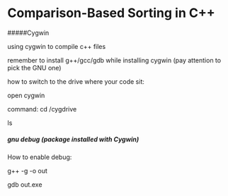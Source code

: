 # Comparison-Based Sorting in C++

#####Cygwin

using cygwin to compile c++ files

remember to install g++/gcc/gdb while installing cygwin (pay attention to pick the GNU one)

how to switch to the drive where your code sit:

open cygwin

command: cd /cygdrive

ls

##### gnu debug (package installed with Cygwin)

How to enable debug:

g++ -g <name of project to compile> -o out

gdb out.exe
